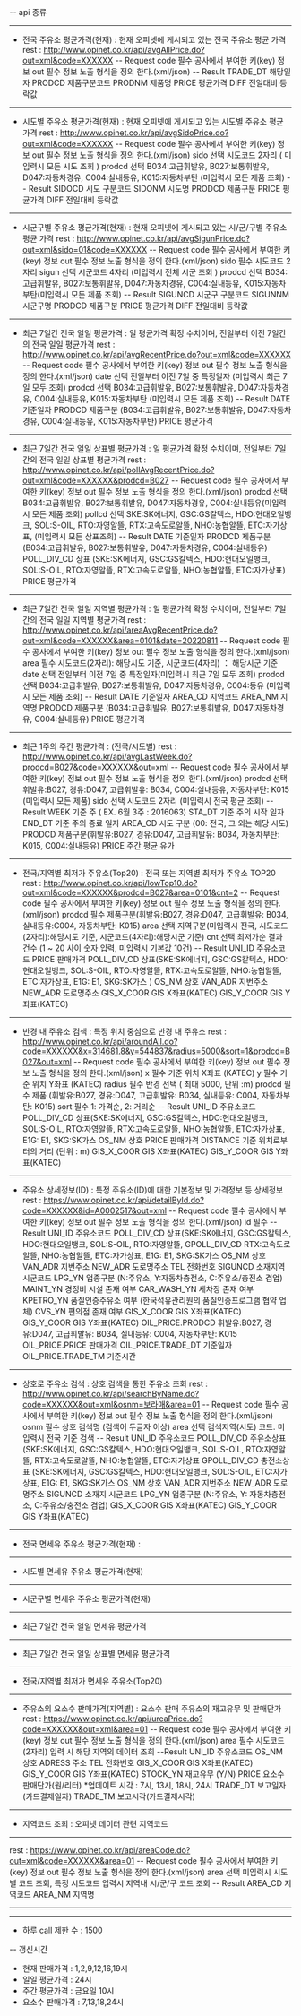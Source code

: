 -- api 종류

--------------------------------------------------------------------------------
- 전국 주유소 평균가격(현재) : 현재 오피넷에 게시되고 있는 전국 주유소 평균 가격
rest : http://www.opinet.co.kr/api/avgAllPrice.do?out=xml&code=XXXXXX
-- Request 
code 필수 공사에서 부여한 키(key) 정보
out 필수 정보 노출 형식을 정의 한다.(xml/json)
-- Result
TRADE_DT 해당일자
PRODCD 제품구분코드
PRODNM 제품명
PRICE 평균가격
DIFF 전일대비 등락값

--------------------------------------------------------------------------------
- 시도별 주유소 평균가격(현재) : 현재 오피넷에 게시되고 있는 시도별 주유소 평균 가격
rest :  http://www.opinet.co.kr/api/avgSidoPrice.do?out=xml&code=XXXXXX
-- Request 
code 필수 공사에서 부여한 키(key) 정보
out 필수 정보 노출 형식을 정의 한다.(xml/json)
sido 선택 시도코드 2자리 ( 미입력시 모든 시도 조회 )
prodcd 선택 B034:고급휘발유, B027:보통휘발유, D047:자동차경유, C004:실내등유, K015:자동차부탄
(미입력시 모든 제품 조회)
-- Result
SIDOCD 시도 구분코드
SIDONM 시도명
PRODCD 제품구분
PRICE 평균가격
DIFF 전일대비 등락값

--------------------------------------------------------------------------------
- 시군구별 주유소 평균가격(현재) : 현재 오피넷에 게시되고 있는 시/군/구별 주유소 평균 가격
rest : http://www.opinet.co.kr/api/avgSigunPrice.do?out=xml&sido=01&code=XXXXXX
-- Request
code 필수 공사에서 부여한 키(key) 정보
out 필수 정보 노출 형식을 정의 한다.(xml/json)
sido 필수 시도코드 2자리
sigun 선택 시군코드 4자리 (미입력시 전체 시군 조회 )
prodcd 선택 B034:고급휘발유, B027:보통휘발유, D047:자동차경유, C004:실내등유, K015:자동차부탄(미입력시 모든 제품 조회)
-- Result
SIGUNCD 시군구 구분코드
SIGUNNM 시군구명
PRODCD 제품구분
PRICE 평균가격
DIFF 전일대비 등락값

--------------------------------------------------------------------------------
- 최근 7일간 전국 일일 평균가격 : 일 평균가격 확정 수치이며, 전일부터 이전 7일간의 전국 일일 평균가격
rest :  http://www.opinet.co.kr/api/avgRecentPrice.do?out=xml&code=XXXXXX
-- Request
code 필수 공사에서 부여한 키(key) 정보
out 필수 정보 노출 형식을 정의 한다.(xml/json)
date 선택 전일부터 이전 7일 중 특정일자 (미입력시 최근 7일 모두 조회)
prodcd 선택 B034:고급휘발유, B027:보통휘발유, D047:자동차경유, C004:실내등유, K015:자동차부탄
(미입력시 모든 제품 조회)
-- Result
DATE 기준일자
PRODCD 제품구분
(B034:고급휘발유, B027:보통휘발유, D047:자동차경유, C004:실내등유, K015:자동차부탄)
PRICE 평균가격

--------------------------------------------------------------------------------
- 최근 7일간 전국 일일 상표별 평균가격 : 일 평균가격 확정 수치이며, 전일부터 7일간의 전국 일일 상표별 평균가격
rest : http://www.opinet.co.kr/api/pollAvgRecentPrice.do?out=xml&code=XXXXXX&prodcd=B027
-- Request
code 필수 공사에서 부여한 키(key) 정보
out 필수 정보 노출 형식을 정의 한다.(xml/json)
prodcd 선택 B034:고급휘발유, B027:보통휘발유, D047:자동차경유, C004:실내등유(미입력시 모든 제품 조회)
pollcd 선택 SKE:SK에너지, GSC:GS칼텍스, HDO:현대오일뱅크, SOL:S-OIL, RTO:자영알뜰, RTX:고속도로알뜰, NHO:농협알뜰, ETC:자가상표, (미입력시 모든 상표조회)
-- Result
DATE 기준일자
PRODCD 제품구분(B034:고급휘발유, B027:보통휘발유, D047:자동차경유, C004:실내등유)
POLL_DIV_CD 상표 (SKE:SK에너지, GSC:GS칼텍스, HDO:현대오일뱅크, SOL:S-OIL, RTO:자영알뜰, RTX:고속도로알뜰, NHO:농협알뜰, ETC:자가상표)
PRICE 평균가격

--------------------------------------------------------------------------------
- 최근 7일간 전국 일일 지역별 평균가격 : 일 평균가격 확정 수치이며, 전일부터 7일간의 전국 일일 지역별 평균가격
rest : http://www.opinet.co.kr/api/areaAvgRecentPrice.do?out=xml&code=XXXXXX&area=0101&date=20220811
-- Request
code 필수 공사에서 부여한 키(key) 정보
out 필수 정보 노출 형식을 정의 한다.(xml/json)
area 필수 시도코드(2자리): 해당시도 기준, 시군코드(4자리) ： 해당시군 기준
date 선택 전일부터 이전 7일 중 특정일자(미입력시 최근 7일 모두 조회)
prodcd 선택 B034:고급휘발유, B027:보통휘발유, D047:자동차경유, C004:등유 (미입력시 모든 제품 조회)
-- Result
DATE 기준일자
AREA_CD 지역코드
AREA_NM 지역명
PRODCD 제품구분 (B034:고급휘발유, B027:보통휘발유, D047:자동차경유, C004:실내등유)
PRICE 평균가격

--------------------------------------------------------------------------------
- 최근 1주의 주간 평균가격 : (전국/시도별)
rest : http://www.opinet.co.kr/api/avgLastWeek.do?prodcd=B027&code=XXXXXX&out=xml
-- Request 
code 필수 공사에서 부여한 키(key) 정보
out 필수 정보 노출 형식을 정의 한다.(xml/json)
prodcd 선택 휘발유:B027, 경유:D047, 고급휘발유: B034, C004:실내등유, 자동차부탄: K015 (미입력시 모든 제품)
sido 선택 시도코드 2자리 (미입력시 전국 평균 조회)
-- Result
WEEK 기준 주 ( EX. 6월 3주 : 2016063)
STA_DT 기준 주의 시작 일자
END_DT 기준 주의 종료 일자
AREA_CD 시도 구분 (00: 전국, 그 외는 해당 시도)
PRODCD 제품구분(휘발유:B027, 경유:D047, 고급휘발유: B034, 자동차부탄: K015, C004:실내등유)
PRICE 주간 평균 유가

--------------------------------------------------------------------------------
- 전국/지역별 최저가 주유소(Top20) : 전국 또는 지역별 최저가 주유소 TOP20
rest : http://www.opinet.co.kr/api/lowTop10.do?out=xml&code=XXXXXX&prodcd=B027&area=0101&cnt=2
-- Request 
code 필수 공사에서 부여한 키(key) 정보
out 필수 정보 노출 형식을 정의 한다.(xml/json)
prodcd 필수 제품구분(휘발유:B027, 경유:D047, 고급휘발유: B034, 실내등유:C004, 자동차부탄: K015)
area 선택 지역구분(미입력시 전국, 시도코드(2자리):해당시도 기준, 시군코드(4자리):해당시군 기준)
cnt 선택 최저가순 결과 건수 (1 ~ 20 사이 숫자 입력, 미입력시 기본값 10건)
-- Result
UNI_ID 주유소코드
PRICE 판매가격
POLL_DIV_CD 상표(SKE:SK에너지, GSC:GS칼텍스, HDO:현대오일뱅크, SOL:S-OIL, RTO:자영알뜰, RTX:고속도로알뜰, NHO:농협알뜰, ETC:자가상표, E1G: E1, SKG:SK가스 )
OS_NM 상호
VAN_ADR 지번주소
NEW_ADR 도로명주소
GIS_X_COOR GIS X좌표(KATEC)
GIS_Y_COOR GIS Y좌표(KATEC)

--------------------------------------------------------------------------------
- 반경 내 주유소 검색 : 특정 위치 중심으로 반경 내 주유소
rest : http://www.opinet.co.kr/api/aroundAll.do?code=XXXXXX&x=314681.8&y=544837&radius=5000&sort=1&prodcd=B027&out=xml
-- Request 
code 필수 공사에서 부여한 키(key) 정보
out 필수 정보 노출 형식을 정의 한다.(xml/json)
x 필수 기준 위치 X좌표 (KATEC)
y 필수 기준 위치 Y좌표 (KATEC)
radius 필수 반경 선택 ( 최대 5000, 단위 :m)
prodcd 필수 제품 (휘발유:B027, 경유:D047, 고급휘발유: B034, 실내등유: C004, 자동차부탄: K015)
sort 필수 1: 가격순, 2: 거리순
-- Result
UNI_ID 주유소코드
POLL_DIV_CD 상표(SKE:SK에너지, GSC:GS칼텍스, HDO:현대오일뱅크, SOL:S-OIL, RTO:자영알뜰, RTX:고속도로알뜰, NHO:농협알뜰, ETC:자가상표, E1G: E1, SKG:SK가스
OS_NM 상호
PRICE 판매가격
DISTANCE 기준 위치로부터의 거리 (단위 : m)
GIS_X_COOR GIS X좌표(KATEC)
GIS_Y_COOR GIS Y좌표(KATEC)

--------------------------------------------------------------------------------
- 주유소 상세정보(ID) : 특정 주유소(ID)에 대한 기본정보 및 가격정보 등 상세정보
rest : https://www.opinet.co.kr/api/detailById.do?code=XXXXXX&id=A0002517&out=xml
-- Request
code 필수 공사에서 부여한 키(key) 정보
out 필수 정보 노출 형식을 정의 한다.(xml/json)
id 필수 
-- Result
UNI_ID 주유소코드
POLL_DIV_CD 상표(SKE:SK에너지, GSC:GS칼텍스, HDO:현대오일뱅크, SOL:S-OIL, RTO:자영알뜰, GPOLL_DIV_CD RTX:고속도로알뜰, NHO:농협알뜰, ETC:자가상표, E1G: E1, SKG:SK가스
OS_NM 상호
VAN_ADR 지번주소
NEW_ADR 도로명주소
TEL 전화번호
SIGUNCD 소재지역 시군코드
LPG_YN 업종구분 (N:주유소, Y:자동차충전소, C:주유소/충전소 겸업)
MAINT_YN 경정비 시설 존재 여부
CAR_WASH_YN 세차장 존재 여부
KPETRO_YN 품질인증주유소 여부 (한국석유관리원의 품질인증프로그램 협약 업체)
CVS_YN 편의점 존재 여부
GIS_X_COOR GIS X좌표(KATEC)
GIS_Y_COOR GIS Y좌표(KATEC)
OIL_PRICE.PRODCD 휘발유:B027, 경유:D047, 고급휘발유: B034, 실내등유: C004, 자동차부탄: K015
OIL_PRICE.PRICE 판매가격
OIL_PRICE.TRADE_DT 기준일자
OIL_PRICE.TRADE_TM 기준시간

--------------------------------------------------------------------------------
- 상호로 주유소 검색 : 상호 검색을 통한 주유소 조회
rest : http://www.opinet.co.kr/api/searchByName.do?code=XXXXXX&out=xml&osnm=보라매&area=01
-- Request
code 필수 공사에서 부여한 키(key) 정보
out 필수 정보 노출 형식을 정의 한다.(xml/json)
osnm 필수 상호 검색명 (검색어 두글자 이상)
area 선택 검색지역(시도) 코드. 미입력시 전국 기준 검색
-- Result
UNI_ID 주유소코드
POLL_DIV_CD 주유소상표 (SKE:SK에너지, GSC:GS칼텍스, HDO:현대오일뱅크, SOL:S-OIL, RTO:자영알뜰, RTX:고속도로알뜰, NHO:농협알뜰, ETC:자가상표
GPOLL_DIV_CD 충전소상표 (SKE:SK에너지, GSC:GS칼텍스, HDO:현대오일뱅크, SOL:S-OIL, ETC:자가상표, E1G: E1, SKG:SK가스
OS_NM 상호
VAN_ADR 지번주소
NEW_ADR 도로명주소
SIGUNCD 소재지 시군코드
LPG_YN 업종구분 (N:주유소, Y: 자동차충전소, C:주유소/충전소 겸업)
GIS_X_COOR GIS X좌표(KATEC)
GIS_Y_COOR GIS Y좌표(KATEC)

--------------------------------------------------------------------------------
- 전국 면세유 주유소 평균가격(현재) : 

--------------------------------------------------------------------------------
- 시도별 면세유 주유소 평균가격(현재)
--------------------------------------------------------------------------------
- 시군구별 면세유 주유소 평균가격(현재)
--------------------------------------------------------------------------------
- 최근 7일간 전국 일일 면세유 평균가격
--------------------------------------------------------------------------------
- 최근 7일간 전국 일일 상표별 면세유 평균가격
--------------------------------------------------------------------------------
- 전국/지역별 최저가 면세유 주유소(Top20)
--------------------------------------------------------------------------------
- 주유소의 요소수 판매가격(지역별) : 요소수 판매 주유소의 재고유무 및 판매단가
rest : https://www.opinet.co.kr/api/ureaPrice.do?code=XXXXXX&out=xml&area=01
-- Request 
code 필수 공사에서 부여한 키(key) 정보
out 필수 정보 노출 형식을 정의 한다.(xml/json)
area 필수 시도코드(2자리) 입력 시 해당 지역의 데이터 조회
--Result
UNI_ID 주유소코드
OS_NM 상호
ADRESS 주소
TEL 전화번호
GIS_X_COOR GIS X좌표(KATEC)
GIS_Y_COOR GIS Y좌표(KATEC)
STOCK_YN 재고유무 (Y/N)
PRICE 요소수 판매단가(원/리터) *업데이트 시각 : 7시, 13시, 18시, 24시
TRADE_DT 보고일자(카드결제일자)
TRADE_TM 보고시각(카드결제시각)

--------------------------------------------------------------------------------
- 지역코드 조회 : 오피넷 데이터 관련 지역코드
--------------------------------------------------------------------------------
rest : https://www.opinet.co.kr/api/areaCode.do?out=xml&code=XXXXXX&area=01
-- Request 
code 필수 공사에서 부여한 키(key) 정보
out 필수 정보 노출 형식을 정의 한다.(xml/json)
area 선택 미입력시 시도별 코드 조회, 특정 시도코드 입력시 지역내 시/군/구 코드 조회
-- Result
AREA_CD 지역코드
AREA_NM 지역명

----------------------------------------
----------------------------------------
- 하루 call 제한 수 : 1500

-- 갱신시간
- 현재 판매가격 : 1,2,9,12,16,19시
- 일일 평균가격 : 24시
- 주간 평균가격 : 금요일 10시
- 요소수 판매가격 : 7,13,18,24시
